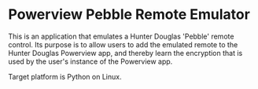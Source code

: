 # Powerview Pebble Remote Emulator

This is an application that emulates a Hunter Douglas 'Pebble' remote control.
Its purpose is to allow users to add the emulated remote to the Hunter Douglas Powerview app, and thereby learn the encryption that is used by the user's instance of the Powerview app.

Target platform is Python on Linux.
